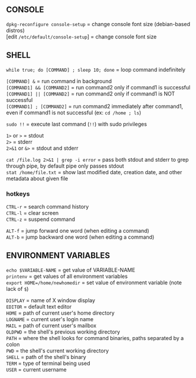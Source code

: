 ## CONSOLE

`dpkg-reconfigure console-setup` = change console font size (debian-based distros) \
[edit `/etc/default/console-setup`] = change console font size

## SHELL

`while true; do [COMMAND] ; sleep 10; done` = loop command indefinitely

`[COMMAND] &` = run command in background \
`[COMMAND1] && [COMMAND2]` = run command2 only if command1 is successful \
`[COMMAND1] || [COMMAND2]` = run command2 only if command1 is NOT successful \
`[COMMAND1] ; [COMMAND2]` = run command2 immediately after command1, even if command1 is not successful (ex: `cd /home ; ls`)

`sudo !!` = execute last command (`!!`) with sudo privileges

`1>` or `>` = stdout \
`2>` = stderr \
`2>&1` or `&>` = stdout and stderr

`cat /file.log 2>&1 | grep -i error` = pass both stdout and stderr to grep through pipe, by default pipe only passes stdout \
`stat /home/file.txt` = show last modified date, creation date, and other metadata about given file

### hotkeys

`CTRL-r` = search command history \
`CTRL-l` = clear screen \
`CTRL-z` = suspend command

`ALT-f` = jump forward one word (when editing a command) \
`ALT-b` = jump backward one word (when editing a command)


## ENVIRONMENT VARIABLES

`echo $VARIABLE-NAME` = get value of VARIABLE-NAME \
`printenv` = get values of all environment variables \
`export HOME=/home/newhomedir` = set value of environment variable (note lack of `$`)
 
`DISPLAY` = name of X window display \
`EDITOR` = default text editor \
`HOME` = path of current user's home directory \
`LOGNAME` = current user's login name \
`MAIL` = path of current user's mailbox \
`OLDPWD` = the shell's previous working directory \
`PATH` = where the shell looks for command binaries, paths separated by a colon \
`PWD` = the shell's current working directory \
`SHELL` = path of the shell's binary \
`TERM` = type of terminal being used \
`USER` = current username
